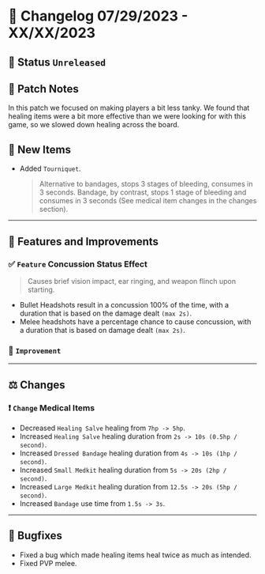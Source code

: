 # :bookmark_tabs:  Changelog 07/29/2023 - XX/XX/2023

## :red_circle: Status `Unreleased`
<!-- ## :green_circle: Status `Released` -->

## :speech_balloon: Patch Notes
In this patch we focused on making players a bit less tanky. We found that healing items were a bit more effective than we were looking for with this game, so we slowed down healing across the board.

## :star2: New Items
- Added `Tourniquet`.
  > Alternative to bandages, stops 3 stages of bleeding, consumes in 3 seconds.
  > Bandage, by contrast, stops 1 stage of bleeding and consumes in 3 seconds (See medical item changes in the changes section).

________

## :loudspeaker: Features and Improvements

### :white_check_mark: `Feature` Concussion Status Effect
> Causes brief vision impact, ear ringing, and weapon flinch upon starting.
- Bullet Headshots result in a concussion 100% of the time, with a duration that is based on the damage dealt `(max 2s)`.
- Melee headshots have a percentage chance to cause concussion, with a duration that is based on damage dealt `(max 2s)`.

### :arrow_up_small: `Improvement`

________

## :balance_scale: Changes

### :exclamation: `Change` Medical Items
- Decreased `Healing Salve` healing from `7hp -> 5hp`.
- Increased `Healing Salve` healing duration from `2s -> 10s (0.5hp / second)`.
- Increased `Dressed Bandage` healing duration from `4s -> 10s (1hp / second)`.
- Increased `Small Medkit` healing duration from `5s -> 20s (2hp / second)`.
- Increased `Large Medkit` healing duration from `12.5s -> 20s (5hp / second)`.
- Increased `Bandage` use time from `1.5s -> 3s`.

________

## :bug: Bugfixes
- Fixed a bug which made healing items heal twice as much as intended.
- Fixed PVP melee.
